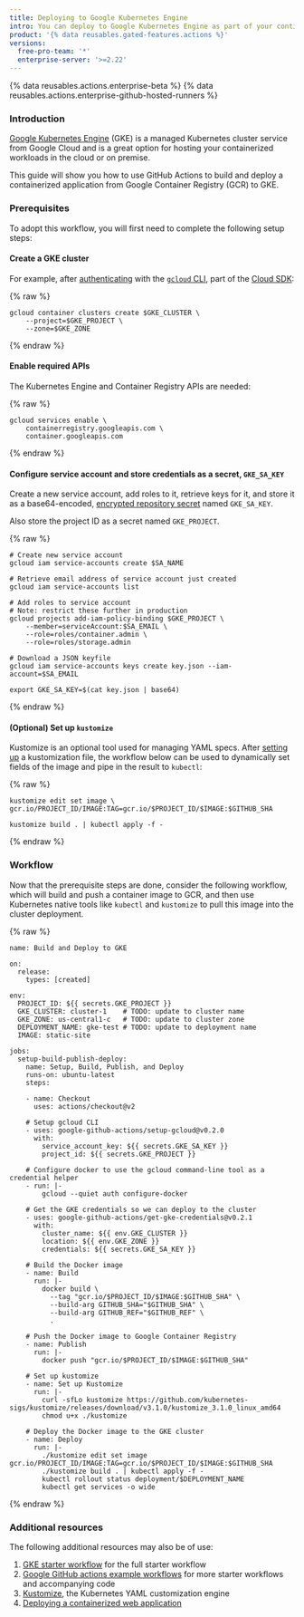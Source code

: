 ```yaml
---
title: Deploying to Google Kubernetes Engine
intro: You can deploy to Google Kubernetes Engine as part of your continuous deployment (CD) workflows.
product: '{% data reusables.gated-features.actions %}'
versions:
  free-pro-team: '*'
  enterprise-server: '>=2.22'
---
```


{% data reusables.actions.enterprise-beta %}
{% data reusables.actions.enterprise-github-hosted-runners %}

### Introduction
[Google Kubernetes Engine](https://cloud.google.com/kubernetes-engine) (GKE) is a managed Kubernetes cluster service from Google Cloud and is a great option for hosting your containerized workloads in the cloud or on premise.

This guide will show you how to use GitHub Actions to build and deploy a containerized application from Google Container Registry (GCR) to GKE. 

### Prerequisites
To adopt this workflow, you will first need to complete the following setup steps:

#### Create a GKE cluster
For example, after [authenticating](https://cloud.google.com/sdk/gcloud/reference/auth/login) with the [`gcloud` CLI](https://cloud.google.com/sdk/gcloud/reference), part of the [Cloud SDK](https://cloud.google.com/sdk/gcloud#the_gcloud_cli_and_cloud_sdk):

{% raw %}
```bash{:copy}
gcloud container clusters create $GKE_CLUSTER \
	--project=$GKE_PROJECT \
	--zone=$GKE_ZONE
```
{% endraw %}

#### Enable required APIs
The Kubernetes Engine and Container Registry APIs are needed:

{% raw %}
```bash{:copy}
gcloud services enable \
	containerregistry.googleapis.com \
	container.googleapis.com
```
{% endraw %}

#### Configure service account and store credentials as a secret, `GKE_SA_KEY`
Create a new service account, add roles to it, retrieve keys for it, and store it as a base64-encoded, [encrypted repository secret](https://docs.github.com/en/free-pro-team@latest/actions/reference/encrypted-secrets) named `GKE_SA_KEY`.

Also store the project ID as a secret named `GKE_PROJECT`.

{% raw %}
```bash{:copy}
# Create new service account
gcloud iam service-accounts create $SA_NAME
 
# Retrieve email address of service account just created
gcloud iam service-accounts list
 
# Add roles to service account
# Note: restrict these further in production
gcloud projects add-iam-policy-binding $GKE_PROJECT \
	--member=serviceAccount:$SA_EMAIL \
	--role=roles/container.admin \
	--role=roles/storage.admin
 
# Download a JSON keyfile
gcloud iam service-accounts keys create key.json --iam-account=$SA_EMAIL
 
export GKE_SA_KEY=$(cat key.json | base64)
```
{% endraw %}

#### (Optional) Set up `kustomize`
Kustomize is an optional tool used for managing YAML specs. After  [setting up](https://github.com/kubernetes-sigs/kustomize#usage) a kustomization file, the workflow below can be used to dynamically set fields of the image and pipe in the result to `kubectl`:

{% raw %}
```bash{:copy}
kustomize edit set image \
gcr.io/PROJECT_ID/IMAGE:TAG=gcr.io/$PROJECT_ID/$IMAGE:$GITHUB_SHA
 
kustomize build . | kubectl apply -f -
```
{% endraw %}

### Workflow

Now that the prerequisite steps are done, consider the following workflow, which will build and push a container image to GCR, and then use Kubernetes native tools like `kubectl` and `kustomize` to pull this image into the cluster deployment.

{% raw %}
```yaml{:copy}
name: Build and Deploy to GKE
 
on:
  release:
    types: [created]
 
env:
  PROJECT_ID: ${{ secrets.GKE_PROJECT }}
  GKE_CLUSTER: cluster-1    # TODO: update to cluster name
  GKE_ZONE: us-central1-c   # TODO: update to cluster zone
  DEPLOYMENT_NAME: gke-test # TODO: update to deployment name
  IMAGE: static-site
 
jobs:
  setup-build-publish-deploy:
    name: Setup, Build, Publish, and Deploy
    runs-on: ubuntu-latest
    steps:
 
    - name: Checkout
      uses: actions/checkout@v2
 
    # Setup gcloud CLI
    - uses: google-github-actions/setup-gcloud@v0.2.0
      with:
        service_account_key: ${{ secrets.GKE_SA_KEY }}
        project_id: ${{ secrets.GKE_PROJECT }}
 
    # Configure docker to use the gcloud command-line tool as a credential helper
    - run: |-
        gcloud --quiet auth configure-docker
      
    # Get the GKE credentials so we can deploy to the cluster
    - uses: google-github-actions/get-gke-credentials@v0.2.1
      with:
        cluster_name: ${{ env.GKE_CLUSTER }}
        location: ${{ env.GKE_ZONE }}
        credentials: ${{ secrets.GKE_SA_KEY }}

    # Build the Docker image
    - name: Build
      run: |-
        docker build \
          --tag "gcr.io/$PROJECT_ID/$IMAGE:$GITHUB_SHA" \
          --build-arg GITHUB_SHA="$GITHUB_SHA" \
          --build-arg GITHUB_REF="$GITHUB_REF" \
          .
 
    # Push the Docker image to Google Container Registry
    - name: Publish
      run: |-
        docker push "gcr.io/$PROJECT_ID/$IMAGE:$GITHUB_SHA"
        
    # Set up kustomize
    - name: Set up Kustomize
      run: |-
        curl -sfLo kustomize https://github.com/kubernetes-sigs/kustomize/releases/download/v3.1.0/kustomize_3.1.0_linux_amd64
        chmod u+x ./kustomize
 
    # Deploy the Docker image to the GKE cluster
    - name: Deploy
      run: |-
        ./kustomize edit set image gcr.io/PROJECT_ID/IMAGE:TAG=gcr.io/$PROJECT_ID/$IMAGE:$GITHUB_SHA
        ./kustomize build . | kubectl apply -f -
        kubectl rollout status deployment/$DEPLOYMENT_NAME
        kubectl get services -o wide
```
{% endraw %}

### Additional resources
The following additional resources may also be of use:

1.  [GKE starter workflow](https://github.com/actions/starter-workflows/blob/master/ci/google.yml) for the full starter workflow
2.  [Google GitHub actions example workflows](https://github.com/google-github-actions/setup-gcloud/tree/master/example-workflows/) for more starter workflows and accompanying code
3.  [Kustomize](https://kustomize.io/), the Kubernetes YAML customization engine
4.  [Deploying a containerized web application](https://cloud.google.com/kubernetes-engine/docs/tutorials/hello-app) 